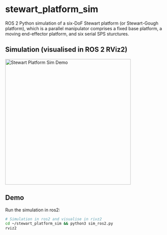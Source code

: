 # stewart_platform_sim

ROS 2 Python simulation of a six-DoF Stewart platform (or Stewart-Gough platform), which is a parallel manipulator comprises a fixed base platform, a moving end-effector platform, and six serial SPS sturctures.

## Simulation (visualised in ROS 2 RViz2)
<img src="assets/stewart_platform_sim.gif" alt="Stewart Platform Sim Demo" width="400"/>

## Demo
Run the simulation in ros2:
```bash
# Simulation in ros2 and visualise in rivz2
cd ~/stewart_platform_sim && python3 sim_ros2.py
rviz2
```